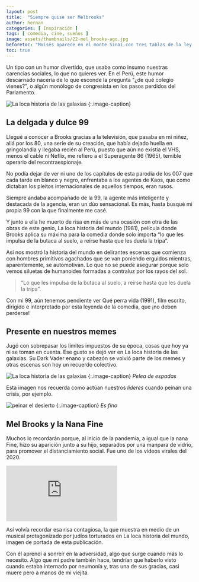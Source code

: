 ```yaml
---
layout: post
title:  "Siempre quise ser Melbrooks"
author: hernan
categories: [ Inspiración ]
tags: [ comedia, cine, sueños ]
image: assets/thumbnails/22-mel_brooks-ago.jpg
beforetoc: "Moisés aparece en el monte Sinaí con tres tablas de la ley, mientras habla a su pueblo se le cae una, entonces anuncia solo 10 mandamientos. Escena de La Loca historia del mundo."
toc: true
---
```

Un tipo con un humor divertido, que usaba como insumo nuestras carencias sociales, lo que no quieres ver. En el Perú, este humor descarnado nacería de lo que esconde la pregunta "¿de qué colegio vienes?", o algún monólogo de congresista en los pasos perdidos del Parlamento.

 ![La loca historia de las galaxias](https://raw.githubusercontent.com/kanancho/web/main/assets/images/22-agente-86-brooks.jpg)
{:.image-caption}

## La delgada y dulce 99

Llegué a conocer a Brooks gracias a la televisión, que pasaba en mi niñez, allá por los 80, una serie de su creación, que había dejado huella en gringolandia y llegaba recién al Perú, puesto que aún no existía el VHS, menos el cable ni Neflix, me refiero a el Superagente 86 (1965), temible operario del recontraespionaje.

No podía dejar de ver ni uno de los capítulos de esta parodia de los 007 que cada tarde en blanco y negro, enfrentaba a los agentes de Kaos, que como dictaban los pleitos internacionales de aquellos tiempos, eran rusos. 

Siempre andaba acompañado de la 99, la agente más inteligente y destacada de la agencia, eran un dúo sensacional. Es más, hasta busqué mi propia 99 con la que finalmente me casé.

Y junto a ella he muerto de risa en más de una ocasión con otra de las obras de este genio, La loca historia del mundo (1981), película donde Brooks aplica su máxima para la comedia donde solo importa “lo que les impulsa de la butaca al suelo, a reírse hasta que les duela la tripa”. 

Así nos mostró la historia del mundo en delirantes escenas que comienza con hombres primitivos agachados que se van poniendo erguidos mientras, aparentemente, se automotivan. Lo que no se puede asegurar porque solo vemos siluetas de humanoides formadas a contraluz por los rayos del sol.


> “Lo que les impulsa de la butaca al suelo, a reírse hasta que les duela la tripa”.

Con mi 99, aún tenemos pendiente ver Qué perra vida (1991), film escrito, dirigido e interpretado por esta leyenda de la comedia, que ¡no deben perderse!

## Presente en nuestros memes

Jugó con sobrepasar los límites impuestos de su época, cosas que hoy ya ni se toman en cuenta. Ese gusto se dejó ver en La loca historia de las galaxias. Su Dark Vader enano y cabezón se volvió parte de los memes y otras escenas son hoy un recuerdo colectivo.

 ![La loca historia de las galaxias](https://reygif.com/media/5/pelea-de-sables-de-luz-69247.gif)
{:.image-caption}
*Pelea de espadas*

Esta imagen nos recuerda como actúan nuestros *líderes* cuando peinan una crisis, por ejemplo.

 ![peinar el desierto](https://c.tenor.com/RdeRJC7v2SIAAAAC/spaceballs-peine.gif)
{:.image-caption}
*Es fino*

## Mel Brooks y la Nana Fine

Muchos lo recordarán porque, al inicio de la pandemia, a igual que la nana Fine, hizo su aparición junto a su hijo, separados por una manpara de vidrio, para promover el distanciamiento social. Fue uno de los vídeos virales del 2020.

<div class="video-responsive">
<iframe src="https://www.youtube.com/embed/_40yPXcMaOw" alt="Mel Brooks y su hijo por distanciamiento en pandemia" frameborder="0" allowfullscreen></iframe>
</div>

Así volvía recordar esa risa contagiosa, la que muestra en medio de un musical protagonizado por judíos torturados en La loca historia del mundo, imagen de portada de esta publicación.

Con él aprendí a sonreír en la adversidad, algo que surge cuando más lo necesito. Algo que mi padre también hace, tendrían que haberlo visto cuando estaba internado por neumonía y, tras una de sus gracias, casi muere pero a manos de mi viejita.
